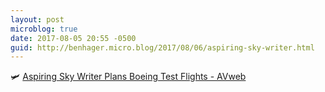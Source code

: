 ```yaml
---
layout: post
microblog: true
date: 2017-08-05 20:55 -0500
guid: http://benhager.micro.blog/2017/08/06/aspiring-sky-writer.html
---
```

🛩 [Aspiring Sky Writer Plans Boeing Test Flights - AVweb](https://www.avweb.com/avwebflash/news/Aspiring-Sky-Writer-Plans-Boeing-Test-Flights-229450-1.html)
